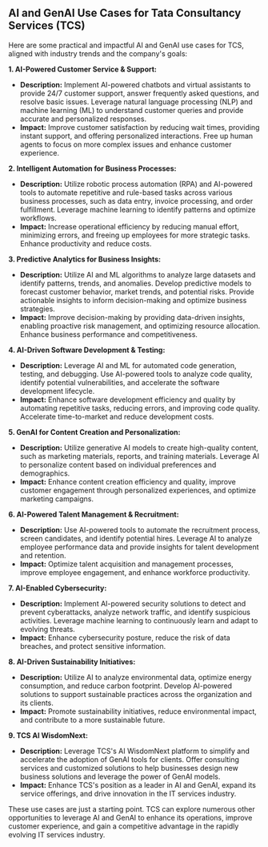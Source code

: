 ## AI and GenAI Use Cases for Tata Consultancy Services (TCS)

Here are some practical and impactful AI and GenAI use cases for TCS, aligned with industry trends and the company's goals:

**1. AI-Powered Customer Service & Support:**

* **Description:** Implement AI-powered chatbots and virtual assistants to provide 24/7 customer support, answer frequently asked questions, and resolve basic issues. Leverage natural language processing (NLP) and machine learning (ML) to understand customer queries and provide accurate and personalized responses.
* **Impact:** Improve customer satisfaction by reducing wait times, providing instant support, and offering personalized interactions. Free up human agents to focus on more complex issues and enhance customer experience.

**2. Intelligent Automation for Business Processes:**

* **Description:** Utilize robotic process automation (RPA) and AI-powered tools to automate repetitive and rule-based tasks across various business processes, such as data entry, invoice processing, and order fulfillment. Leverage machine learning to identify patterns and optimize workflows.
* **Impact:** Increase operational efficiency by reducing manual effort, minimizing errors, and freeing up employees for more strategic tasks. Enhance productivity and reduce costs.

**3. Predictive Analytics for Business Insights:**

* **Description:** Utilize AI and ML algorithms to analyze large datasets and identify patterns, trends, and anomalies. Develop predictive models to forecast customer behavior, market trends, and potential risks. Provide actionable insights to inform decision-making and optimize business strategies.
* **Impact:** Improve decision-making by providing data-driven insights, enabling proactive risk management, and optimizing resource allocation. Enhance business performance and competitiveness.

**4. AI-Driven Software Development & Testing:**

* **Description:** Leverage AI and ML for automated code generation, testing, and debugging. Use AI-powered tools to analyze code quality, identify potential vulnerabilities, and accelerate the software development lifecycle.
* **Impact:** Enhance software development efficiency and quality by automating repetitive tasks, reducing errors, and improving code quality. Accelerate time-to-market and reduce development costs.

**5. GenAI for Content Creation and Personalization:**

* **Description:** Utilize generative AI models to create high-quality content, such as marketing materials, reports, and training materials. Leverage AI to personalize content based on individual preferences and demographics.
* **Impact:** Enhance content creation efficiency and quality, improve customer engagement through personalized experiences, and optimize marketing campaigns.

**6. AI-Powered Talent Management & Recruitment:**

* **Description:** Use AI-powered tools to automate the recruitment process, screen candidates, and identify potential hires. Leverage AI to analyze employee performance data and provide insights for talent development and retention.
* **Impact:** Optimize talent acquisition and management processes, improve employee engagement, and enhance workforce productivity.

**7. AI-Enabled Cybersecurity:**

* **Description:** Implement AI-powered security solutions to detect and prevent cyberattacks, analyze network traffic, and identify suspicious activities. Leverage machine learning to continuously learn and adapt to evolving threats.
* **Impact:** Enhance cybersecurity posture, reduce the risk of data breaches, and protect sensitive information.

**8. AI-Driven Sustainability Initiatives:**

* **Description:** Utilize AI to analyze environmental data, optimize energy consumption, and reduce carbon footprint. Develop AI-powered solutions to support sustainable practices across the organization and its clients.
* **Impact:** Promote sustainability initiatives, reduce environmental impact, and contribute to a more sustainable future.

**9. TCS AI WisdomNext:**

* **Description:** Leverage TCS's AI WisdomNext platform to simplify and accelerate the adoption of GenAI tools for clients. Offer consulting services and customized solutions to help businesses design new business solutions and leverage the power of GenAI models.
* **Impact:** Enhance TCS's position as a leader in AI and GenAI, expand its service offerings, and drive innovation in the IT services industry.

These use cases are just a starting point. TCS can explore numerous other opportunities to leverage AI and GenAI to enhance its operations, improve customer experience, and gain a competitive advantage in the rapidly evolving IT services industry.